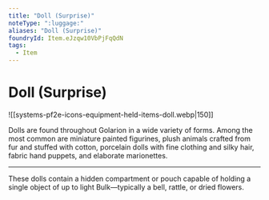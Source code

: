 ```yaml
---
title: "Doll (Surprise)"
noteType: ":luggage:"
aliases: "Doll (Surprise)"
foundryId: Item.eJzqw10VbPjFqQdN
tags:
  - Item
---
```


# Doll (Surprise)
![[systems-pf2e-icons-equipment-held-items-doll.webp|150]]

Dolls are found throughout Golarion in a wide variety of forms. Among the most common are miniature painted figurines, plush animals crafted from fur and stuffed with cotton, porcelain dolls with fine clothing and silky hair, fabric hand puppets, and elaborate marionettes.

* * *

These dolls contain a hidden compartment or pouch capable of holding a single object of up to light Bulk—typically a bell, rattle, or dried flowers.
